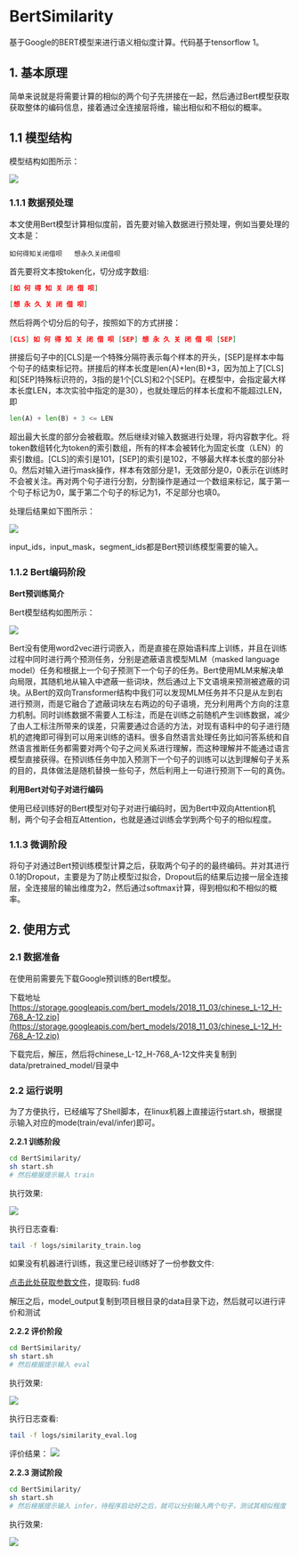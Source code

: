 # BertSimilarity

基于Google的BERT模型来进行语义相似度计算。代码基于tensorflow 1。

## 1. 基本原理

简单来说就是将需要计算的相似的两个句子先拼接在一起，然后通过Bert模型获取获取整体的编码信息，接着通过全连接层将维，输出相似和不相似的概率。


## 1.1 模型结构

模型结构如图所示：

![](wiki/pictures/bert_similarity.png)

### 1.1.1 数据预处理

本文使用Bert模型计算相似度前，首先要对输入数据进行预处理，例如当要处理的文本是：

```text
如何得知关闭借呗   想永久关闭借呗
```

首先要将文本按token化，切分成字数组:

```json
[如 何 得 知 关 闭 借 呗]

[想 永 久 关 闭 借 呗]
```

然后将两个切分后的句子，按照如下的方式拼接：

```json
[CLS] 如 何 得 知 关 闭 借 呗 [SEP] 想 永 久 关 闭 借 呗 [SEP]
```

拼接后句子中的[CLS]是一个特殊分隔符表示每个样本的开头，[SEP]是样本中每个句子的结束标记符。拼接后的样本长度是len(A)+len(B)+3，因为加上了[CLS]和[SEP]特殊标识符的，3指的是1个[CLS]和2个[SEP]。在模型中，会指定最大样本长度LEN，本次实验中指定的是30），也就处理后的样本长度和不能超过LEN，即

```python
len(A) + len(B) + 3 <= LEN
```

超出最大长度的部分会被截取。然后继续对输入数据进行处理，将内容数字化。将token数组转化为token的索引数组，所有的样本会被转化为固定长度（LEN）的索引数组。[CLS]的索引是101，[SEP]的索引是102，不够最大样本长度的部分补0。然后对输入进行mask操作，样本有效部分是1，无效部分是0，0表示在训练时不会被关注。再对两个句子进行分割，分割操作是通过一个数组来标记，属于第一个句子标记为0，属于第二个句子的标记为1，不足部分也填0。

处理后结果如下图所示：

![](wiki/pictures/similarity_data_process.png)

input_ids，input_mask，segment_ids都是Bert预训练模型需要的输入。

### 1.1.2 Bert编码阶段

**Bert预训练简介**

Bert模型结构如图所示：

![](wiki/pictures/similarity_bert_model.png)

Bert没有使用word2vec进行词嵌入，而是直接在原始语料库上训练，并且在训练过程中同时进行两个预测任务，分别是遮蔽语言模型MLM（masked language model）任务和根据上一个句子预测下一个句子的任务。Bert使用MLM来解决单向局限，其随机地从输入中遮蔽一些词块，然后通过上下文语境来预测被遮蔽的词块。从Bert的双向Transformer结构中我们可以发现MLM任务并不只是从左到右进行预测，而是它融合了遮蔽词块左右两边的句子语境，充分利用两个方向的注意力机制。同时训练数据不需要人工标注，而是在训练之前随机产生训练数据，减少了由人工标注所带来的误差，只需要通过合适的方法，对现有语料中的句子进行随机的遮掩即可得到可以用来训练的语料。很多自然语言处理任务比如问答系统和自然语言推断任务都需要对两个句子之间关系进行理解，而这种理解并不能通过语言模型直接获得。在预训练任务中加入预测下一个句子的训练可以达到理解句子关系的目的，具体做法是随机替换一些句子，然后利用上一句进行预测下一句的真伪。

**利用Bert对句子对进行编码**

使用已经训练好的Bert模型对句子对进行编码时，因为Bert中双向Attention机制，两个句子会相互Attention，也就是通过训练会学到两个句子的相似程度。

### 1.1.3 微调阶段

将句子对通过Bert预训练模型计算之后，获取两个句子的的最终编码。并对其进行0.1的Dropout，主要是为了防止模型过拟合，Dropout后的结果后边接一层全连接层，全连接层的输出维度为2，然后通过softmax计算，得到相似和不相似的概率。

## 2. 使用方式

### 2.1 数据准备

在使用前需要先下载Google预训练的Bert模型。

下载地址 [https://storage.googleapis.com/bert_models/2018_11_03/chinese_L-12_H-768_A-12.zip](https://storage.googleapis.com/bert_models/2018_11_03/chinese_L-12_H-768_A-12.zip)

下载完后，解压，然后将chinese_L-12_H-768_A-12文件夹复制到 data/pretrained_model/目录中

### 2.2 运行说明

为了方便执行，已经编写了Shell脚本，在linux机器上直接运行start.sh，根据提示输入对应的mode(train/eval/infer)即可。

**2.2.1 训练阶段**

```bash
cd BertSimilarity/
sh start.sh
# 然后根据提示输入 train
```

执行效果:

![](wiki/pictures/similarity_train.png)

执行日志查看:

```bash
tail -f logs/similarity_train.log
```

如果没有机器进行训练，我这里已经训练好了一份参数文件:

[点击此处获取参数文件](https://pan.baidu.com/s/19pR3PS8AVIPpKZAXPkHdSA)，提取码: fud8

解压之后，model_output复制到项目根目录的data目录下边，然后就可以进行评价和测试

**2.2.2 评价阶段**

```bash
cd BertSimilarity/
sh start.sh
# 然后根据提示输入 eval
```

执行效果:

![](wiki/pictures/similarity_eval.png)

执行日志查看:

```bash
tail -f logs/similarity_eval.log
```

评价结果：
![](wiki/pictures/similarity_eval_1.png)



**2.2.3 测试阶段**

```bash
cd BertSimilarity/
sh start.sh
# 然后根据提示输入 infer，待程序启动好之后，就可以分别输入两个句子，测试其相似程度
```

执行效果:

![](wiki/pictures/similarity_infer.png)
